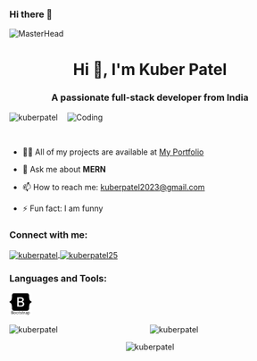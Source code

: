 ### Hi there 👋

![MasterHead](https://camo.githubusercontent.com/8bf6f6d78abc81fcf9c49f10649423e73ea44bc248e83aaae8759d401c829a84/68747470733a2f2f70687973696373677572756b756c2e66696c65732e776f726470726573732e636f6d2f323031392f30322f6368617261637465722d312e676966)

<h1 align="center">Hi 👋, I'm Kuber Patel</h1>
<h3 align="center">A passionate full-stack developer from India</h3>

<img align="right" alt="Coding" width="400" src="https://dresma.ai/wp-content/uploads/2022/01/Back-End-Developer-Node-JS-1.gif">

<p align="left">
  <img src="https://komarev.com/ghpvc/?username=kuberpatel&label=Profile%20views&color=0e75b6&style=flat" alt="kuberpatel" />
</p>

<p align="left">
  <a href="https://twitter.com/" target="blank">
    <img src="https://img.shields.io/twitter/follow/?logo=twitter&style=for-the-badge" alt="" />
  </a>
</p>

- 👨‍💻 All of my projects are available at [My Portfolio](https://kuberpatel.github.io/My-Portfolio/)

- 💬 Ask me about **MERN**

- 📫 How to reach me: [kuberpatel2023@gmail.com](mailto:kuberpatel2023@gmail.com)

- ⚡ Fun fact: I am funny

<h3 align="left">Connect with me:</h3>
<p align="left">
  <a href="https://linkedin.com/in/kuberpatel" target="blank">
    <img align="center" src="https://raw.githubusercontent.com/rahuldkjain/github-profile-readme-generator/master/src/images/icons/Social/linked-in-alt.svg" alt="kuberpatel" height="30" width="40" />
  </a>
  <a href="https://instagram.com/kuberpatel25" target="blank">
    <img align="center" src="https://raw.githubusercontent.com/rahuldkjain/github-profile-readme-generator/master/src/images/icons/Social/instagram.svg" alt="kuberpatel25" height="30" width="40" />
  </a>
</p>

<h3 align="left">Languages and Tools:</h3>
<p align="left">
  <a href="https://getbootstrap.com" target="_blank" rel="noreferrer">
    <img src="https://raw.githubusercontent.com/devicons/devicon/master/icons/bootstrap/bootstrap-plain-wordmark.svg" alt="bootstrap" width="40" height="40"/>
  </a>
  <!-- Add more icons here... -->
</p>

<p align="left">
  <img align="left" src="https://github-readme-stats.vercel.app/api/top-langs?username=kuberpatel&show_icons=true&locale=en&layout=compact" alt="kuberpatel" />
</p>

<p align="center">
  <img src="https://github-readme-stats.vercel.app/api?username=kuberpatel&show_icons=true&locale=en" alt="kuberpatel" />
</p>

<p align="center">
  <img src="https://github-readme-streak-stats.herokuapp.com/?user=kuberpatel&" alt="kuberpatel" />
</p>
